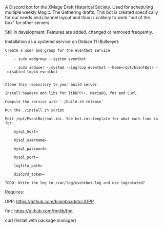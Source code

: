 A Discord bot for the XMage Draft Historical Society. Used for scheduling multiple weekly Magic: The Gathering drafts. This bot is created specifically for our needs and channel layout and thus is unlikely to work "out of the box" for other servers.

Still in development. Features are added, changed or removed frequently.

Installation as a systemd service on Debian 11 (Bullseye):

	Create a user and group for the eventbot service

		- sudo addgroup --system eventbot

		- sudo adduser --system --ingroup eventbot --home=/opt/EventBot/ --disabled-login eventbot


	Clone this repository to your build server.

	Install headers and libs for libDPP++, MariaDB, fmt and Curl.

	Compile the service with './build.sh release'

	Run the ./install.sh script

	Edit /opt/EventBot/bot.ini. See bot.ini.template for what each line is for.

		mysql_host=

		mysql_username=

		mysql_password=

		mysql_port=

		logfile_path=

		discord_token=
	
	TODO: Write the log to /var/log/eventbot.log and use logrotated?



Requires:

DPP: https://github.com/brainboxdotcc/DPP

fmt: https://github.com/fmtlib/fmt

curl (Install with package manager)
